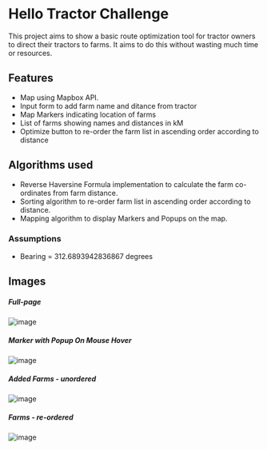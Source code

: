 # Hello Tractor Challenge

This project aims to show a basic route optimization tool for tractor owners to direct 
their tractors to farms. It aims to do this without wasting much time or resources.

## Features

* Map using Mapbox API.
* Input form to add farm name and ditance from tractor
* Map Markers indicating location of farms
* List of farms showing names and distances in kM
* Optimize button to re-order the farm list in ascending order according to distance

## Algorithms used

* Reverse Haversine Formula implementation to calculate the farm co-ordinates from farm distance.
* Sorting algorithm to re-order farm list in ascending order according to distance.
* Mapping algorithm to display Markers and Popups on the map.

### Assumptions 
* Bearing = 312.6893942836867 degrees

## Images

##### Full-page

![image](./hello-tractor1.png)

##### Marker with Popup On Mouse Hover

![image](./hello-tractor2.png)

##### Added Farms - unordered 

![image](./hello-tractor3.png)

##### Farms - re-ordered

![image](./hello-tractor4.png)